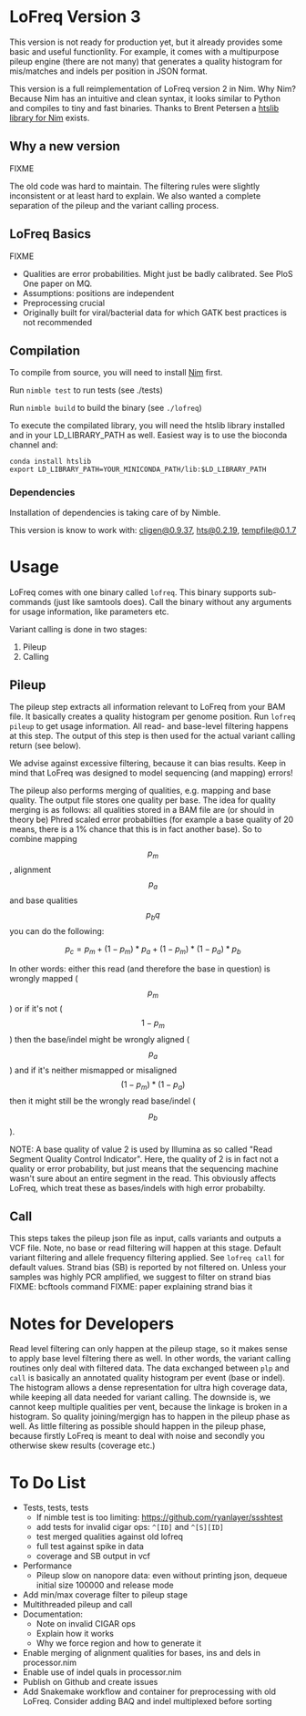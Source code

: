 # LoFreq Version 3

This version is not ready for production yet, but it already provides some basic and useful functionlity. For example, it comes with a multipurpose pileup engine (there are not many) that generates a quality histogram for mis/matches and indels per position in JSON format.

This version is a full reimplementation of LoFreq version 2 in Nim.
Why Nim? Because Nim has an intuitive and clean syntax, it looks similar to Python and compiles to tiny and fast binaries. 
Thanks to Brent Petersen a [htslib library for Nim](https://github.com/brentp/hts-nim) exists.


## Why a new version

FIXME

The old code was hard to maintain. The filtering rules were slightly inconsistent or at least hard to explain. We also wanted a complete separation of the pileup and the variant calling process. 


## LoFreq Basics

FIXME 
- Qualities are error probabilities. Might just be badly calibrated. See PloS One paper on MQ.
- Assumptions: positions are independent
- Preprocessing crucial
- Originally built for viral/bacterial data for which GATK best practices is not recommended

## Compilation

To compile from source, you will need to install [Nim](https://nim-lang.org/install.html) first.

Run `nimble test` to run tests (see ./tests)

Run `nimble build` to build the binary (see `./lofreq`)

To execute the compilated library, you will need the htslib library installed
and in your LD_LIBRARY_PATH as well. Easiest way is to use the bioconda channel
and:
   
    conda install htslib
    export LD_LIBRARY_PATH=YOUR_MINICONDA_PATH/lib:$LD_LIBRARY_PATH


### Dependencies

Installation of dependencies is taking care of by Nimble.

This version is know to work with:
cligen@0.9.37, hts@0.2.19, tempfile@0.1.7

# Usage

LoFreq comes with one binary called `lofreq`. This binary supports sub-commands (just like samtools
does). Call the binary without any arguments for usage information, like parameters etc.

Variant calling is done in two stages:
1. Pileup
1. Calling


## Pileup

The pileup step extracts all information relevant to LoFreq from your BAM file.
It basically creates a quality histogram per genome position. Run `lofreq
pileup` to get usage information. All read- and base-level filtering happens at
this step. The output of this step is then used for the actual variant calling
return (see below).

We advise against excessive filtering, because it can bias results. Keep in
mind that LoFreq was designed to model sequencing (and mapping) errors!

The pileup also performs merging of qualities, e.g. mapping and base quality.
The output file stores one quality per base. The idea for quality merging is as
follows: all qualities stored in a BAM file are (or should in theory be) Phred
scaled error probabilties (for example a base quality of 20 means, there is a
1% chance that this is in fact another base). So to combine mapping $$p_m$$,
alignment $$p_a$$ and base qualities $$p_bq$$ you can do the following:

$$p_c = p_m + (1-p_m)*p_a + (1-p_m)*(1-p_a)*p_b$$

In other words: either this read (and therefore the base in question) is
wrongly mapped ($$p_m$$) or if it's not ($$1-p_m$$) then the base/indel might be wrongly
aligned ($$p_a$$) and if it's neither mismapped or misaligned
$$(1-p_m)*(1-p_a)$$ then it might still be the wrongly read base/indel ($$p_b$$).


NOTE: A base quality of value 2 is used by Illumina as so called "Read Segment
Quality Control Indicator". Here, the quality of 2 is in fact not a quality or error probability,
but just means that the sequencing machine wasn't sure about an entire
segment in the read. This obviously affects LoFreq, which treat these as bases/indels with high error probabilty.


## Call

This steps takes the pileup json file as input, calls variants and outputs a
VCF file. Note, no base or read filtering will happen at this stage. Default
variant filtering and allele frequency filtering applied. See `lofreq call` for
default values. Strand bias (SB) is reported by not filtered on. Unless your
samples was highly PCR amplified, we suggest to filter on strand bias
FIXME: bcftools command
FIXME: paper explaining strand bias it


# Notes for Developers

Read level filtering can only happen at the pileup stage, so it makes
sense to apply base level filtering there as well. In other words, the
variant calling routines only deal with filtered data. The data
exchanged between `plp` and `call` is basically an annotated quality
histogram per event (base or indel). The histogram allows a dense
representation for ultra high coverage data, while keeping all data
needed for variant calling. The downside is, we cannot keep multiple
qualities per vent, because the linkage is broken in a histogram. So
quality joining/mergign has to happen in the pileup phase as well. As
little filtering as possible should happen in the pileup phase,
because firstly LoFreq is meant to deal with noise and secondly you
otherwise skew results (coverage etc.)


# To Do List

- Tests, tests, tests
  - If nimble test is too limiting: https://github.com/ryanlayer/ssshtest
  - add tests for invalid cigar ops: `^[ID]` and `^[S][ID]`
  - test merged qualities against old lofreq
  - full test against spike in data
  - coverage and SB output in vcf
- Performance
  - Pileup slow on nanopore data: even without printing json, dequeue initial size 100000 and release mode
- Add min/max coverage filter to pileup stage
- Multithreaded pileup and call
- Documentation:
  - Note on invalid CIGAR ops
  - Explain how it works
  - Why we force region and how to generate it
- Enable merging of alignment qualities for bases, ins and dels in processor.nim 
- Enable use of indel quals in processor.nim 
- Publish on Github and create issues
- Add Snakemake workflow and container for preprocessing with old LoFreq. Consider adding BAQ and indel multiplexed before sorting
